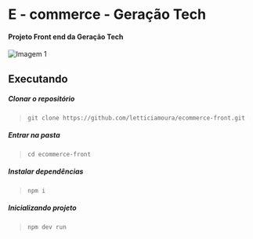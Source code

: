 # E - commerce - Geração Tech
#### Projeto Front end da Geração Tech

<img src="https://github.com/user-attachments/assets/9fb32519-a23e-4213-96b5-04b537ffa33c" alt="Imagem 1" style="margin-right: 10px;" />

## Executando

##### Clonar o repositório
> `git clone https://github.com/letticiamoura/ecommerce-front.git`
> 
##### Entrar na pasta
> `cd ecommerce-front`

##### Instalar dependências
> `npm i`

##### Inicializando projeto
> `npm dev run`
